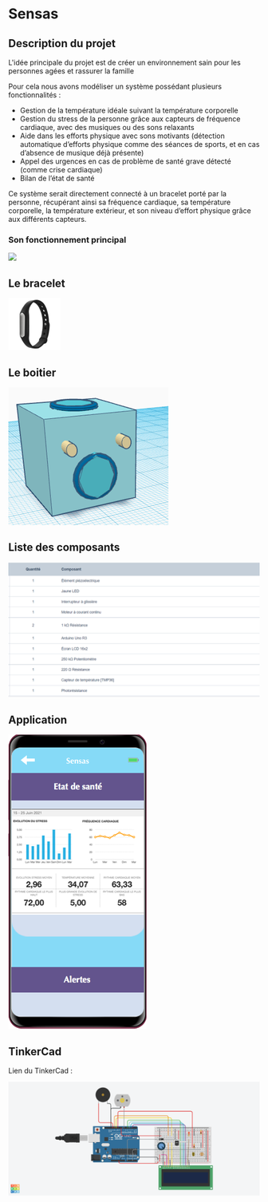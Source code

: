 # Sensas

## Description du projet
<p> L'idée principale du projet est de créer un environnement sain pour les personnes agées et rassurer la famille</p>
<p>Pour cela nous avons modéliser un système possédant plusieurs fonctionnalités : </p>

* Gestion de la température idéale suivant la température corporelle
* Gestion du stress de la personne grâce aux capteurs de fréquence cardiaque, avec des musiques ou des sons relaxants
* Aide dans les efforts physique avec sons motivants (détection automatique d’efforts physique comme des séances de sports, et en cas d’absence de musique déjà présente)
* Appel des urgences en cas de problème de santé grave détecté (comme crise cardiaque)
* Bilan de l’état de santé

<p>Ce système serait directement connecté à un bracelet porté par la personne, récupérant ainsi sa fréquence cardiaque, sa température corporelle, la température extérieur, et son niveau d’effort physique grâce aux différents capteurs.</p>


### Son fonctionnement principal 
<img src="hhttps://github.com/Amuthu98/IOT_BIG_DATA/blob/main/Image/Start_Simulating_3.png"/>

## Le bracelet
<img src="https://github.com/Amuthu98/IOT_BIG_DATA/blob/main/Image/bracelet.png"/>

## Le boitier
<img src="https://github.com/Amuthu98/IOT_BIG_DATA/blob/main/Image/boitier.png"/>

## Liste des composants
<img src="https://github.com/Amuthu98/IOT_BIG_DATA/blob/main/Image/liste_objet_2.png"/>

## Application
<img src="https://github.com/Amuthu98/IOT_BIG_DATA/blob/main/Image/application.png"/>

## TinkerCad
Lien du TinkerCad : 

<img src="https://github.com/Amuthu98/IOT_BIG_DATA/blob/main/Image/Start_Simulating_3.png"/>
